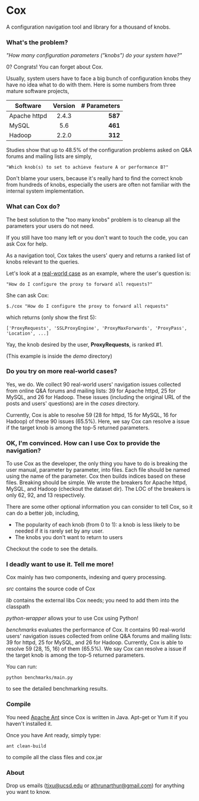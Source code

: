 Cox
=================

A configuration navigation tool and library for a thousand of knobs.


### What's the problem? ###

*"How many configuration parameters ("knobs") do your system have?"*

0? Congrats! You can forget about Cox.

Usually, system users have to face a big bunch of configuration knobs they have no idea what to do with them. Here is some numbers from three mature software projects,

| Software      | Version  | # Parameters  |
| ------------- |:--------:| -------------:|
| Apache httpd  | 2.4.3    |    __587__    |
| MySQL         | 5.6      |    __461__    |
| Hadoop        | 2.2.0    |    __312__    |

Studies show that up to 48.5% of the configuration problems asked on Q&A forums and mailing lists are simply, 

    "Which knob(s) to set to achieve feature A or performance B?"

Don't blame your users, because it's really hard to find the correct knob from hundreds of knobs, especially the users are often not familiar with the internal system implementation.


### What can Cox do? ###

The best solution to the "too many knobs" problem is to cleanup all the parameters your users do not need.

If you still have too many left or you don't want to touch the code, you can ask Cox for help.

As a navigation tool, Cox takes the users' query and returns a ranked list of knobs relevant to the queries.

Let's look at a [real-world case](http://serverfault.com/questions/490793/setting-up-mod-proxy-in-apache) as an example, where the user's question is:

    "How do I configure the proxy to forward all requests?"

She can ask Cox:

    $./cox "How do I configure the proxy to forward all requests"

which returns (only show the first 5):

    ['ProxyRequests', 'SSLProxyEngine', 'ProxyMaxForwards', 'ProxyPass', 'Location', ...]

Yay, the knob desired by the user, **ProxyRequests**, is ranked #1. 

(This example is inside the *demo* directory)

### Do you try on more real-world cases? ###

Yes, we do. We collect 90 real-world users' navigation issues collected from online Q&A forums and mailing lists: 39 for Apache httpd, 25 for MySQL, and 26 for Hadoop. These issues (including the original URL of the posts and users' questions) are in the *cases* directory. 

Currently, Cox is able to resolve 59 (28 for httpd, 15 for MySQL, 16 for Hadoop) of these 90 issues (65.5%). Here, we say Cox can resolve a issue if the target knob is among the top-5 returned parameters. 

### OK, I'm convinced. How can I use Cox to provide the navigation? ###

To use Cox as the developer, the only thing you have to do is breaking the user manual, parameter by parameter, into files. Each file should be named using the name of the parameter. Cox then builds indices based on these files. Breaking should be simple. We wrote the breakers for Apache httpd, MySQL, and Hadoop (checkout the dataset dir). The LOC of the breakers is only 62, 92, and 13 respectively.

There are some other optional information you can consider to tell Cox, so it can do a better job, including,

 - The popularity of each knob (from 0 to 1): a knob is less likely to be needed if it is rarely set by any user.
 - The knobs you don't want to return to users

Checkout the code to see the details.


### I deadly want to use it. Tell me more! ###

Cox mainly has two components, indexing and query processing.

*src* contains the source code of Cox

*lib* contains the external libs Cox needs; you need to add them into the classpath

*python-wrapper* allows your to use Cox using Python!

*benchmarks* evaluates the performance of Cox. It contains 90 real-world users' navigation issues collected from online Q&A forums and mailing lists: 39 for httpd, 25 for MySQL, and 26 for Hadoop. Currently, Cox is able to resolve 59 (28, 15, 16) of them (65.5%). We say Cox can resolve a issue if the target knob is among the top-5 returned parameters. 

You can run:
  
    python benchmarks/main.py

to see the detailed benchmarking results.


### Compile ###

You need [Apache Ant](http://ant.apache.org/) since Cox is written in Java. Apt-get or Yum it if you haven't installed it.

Once you have Ant ready, simply type:

    ant clean-build

to compile all the class files and cox.jar


### About ###

Drop us emails (tixu@ucsd.edu or athrunarthur@gmail.com) for anything you want to know.


